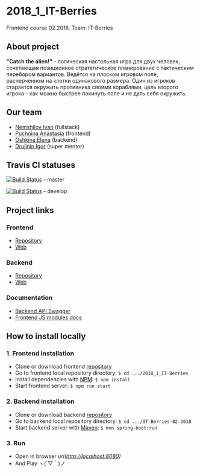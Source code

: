# 2018_1_IT-Berries
Frontend course 02.2018. Team: IT-Berries


## About project
**"Catch the alien!"** - логическая настольная игра для двух человек, сочетающая позиционное стратегическое 
планирование с тактическим перебором вариантов. Ведётся на плоском игровом поле, расчерченном на клетки 
одинакового размера. Один из игроков старается окружить противника своими кораблями, цель второго 
игрока - как можно быстрее покинуть поле и не дать себя окружить. 
## Our team
- [Nemshilov Ivan](https://github.com/Rikud) (fullstack)
- [Puchnina Anastasia](https://github.com/puchninanastya) (frontend)
- [Oshkina Elena](https://github.com/ElenaOshkina) (backend)
- [Drujinin Igor](https://github.com/Drujininii) (super mentor)

## Travis CI statuses
[![Build Status](https://travis-ci.org/frontend-park-mail-ru/2018_1_IT-Berries.svg?branch=master)](https://travis-ci.org/frontend-park-mail-ru/2018_1_IT-Berries/) - master
 
[![Build Status](https://travis-ci.org/frontend-park-mail-ru/2018_1_IT-Berries.svg?branch=develop)](https://travis-ci.org/frontend-park-mail-ru/2018_1_IT-Berries/) - develop

## Project links
### Frontend
- [Repository](https://github.com/frontend-park-mail-ru/2018_1_IT-Berries)
- [Web](https://itberries-frontend.herokuapp.com)
### Backend
- [Repository](https://github.com/java-park-mail-ru/IT-Berries-02-2018)
- [Web](http://itberries-backend.herokuapp.com)
### Documentation
- [Backend API Swagger](https://app.swaggerhub.com/apis/IT-Berries2/IT-Berries/2.1.0#/)
- [Frontend JS modules docs](http://frontend.tech-mail.ru/2018_1_IT-Berries/index.html)

## How to install locally
### 1. Frontend installation
- Clone or download frontend [repository](https://github.com/frontend-park-mail-ru/2018_1_IT-Berries)
- Go to frontend local repository directory: `$ cd .../2018_1_IT-Berries`
- Install dependencies with [NPM](https://www.npmjs.com): `$ npm install`
- Start frontend server: `$ npm run start`
### 2. Backend installation
- Clone or download backend [repository](https://github.com/java-park-mail-ru/IT-Berries-02-2018)
- Go to backend local repository directory: `$ cd .../IT-Berries-02-2018`
- Start backend server with [Maven](https://maven.apache.org): `$ mvn spring-boot:run`
### 3. Run
- Open in browser *url([http://localhost:8080](http://localhost:8080))*
- And Play ヽ(´▽｀)ノ